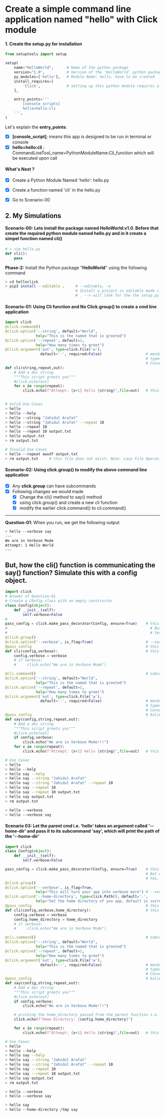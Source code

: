 # Create a simple command line application named "hello" with Click module

#### 1. Create the setup.py for installation
```python
from setuptools import setup

setup(
    name="HelloWorld",      # Name of the python package
    version="1.0",          # Version of the 'HelloWorld' python package
    py_modules=['hello'],   # Module Name: hello, have to be created
    install_requires=[
        'Click',            # Setting up this python module requires a Package named 'Click'
    ],

    entry_points='''
        [console_scripts]
        hello=hello:cli
    ''',
)
```

Let's explain the **entry_points**:
- [x] **[console_script]**; means this app is designed to be run in terminal or console
- [x] **hello=hello:cli** ; CommandLineTool_name=PythonModuleName:Cli_function which will be executed upon call

#### What's Next ?
- [x] Create a Python Module Named 'hello': hello.py
- [x] Create a function named 'cli' in the hello.py
- [x] Go to Scenario-00


## 2. My Simulations 
#### Scenario-00: Lets install the package named HelloWorld:v1.0. Before that create the required python module named hello.py and in it create a simpel function named cli()
```python
# > vim hello.py
def cli():
    pass
```

**Phase-2:** Install the Python package "**HelloWorld**" using the following command
```bash
> cd helloclick
> pip3 install --editable .     # --editable, -e 
                                # Install a project in editable mode (i.e. setuptools “develop mode”) from a local project path or a VCS url.
                                # . --> will look for the the setup.py file for installation in the current directory
```

#### Scenario-01: Using Cli function and No Click.group() to create a cmd line application
```python
import click
@click.command()
@click.option('--string', default="World",
              help="This is the named that is greeted")
@click.option('--repeat', default=1,
              help="How many times to greet")
@click.argument('out', type=click.File('w'),
                default='-', required=False)                    # mendatory argument, comes after all the options
                                                                # type=int/str or click type. click type is more powerful
                                                                # Convert this mendatory argument optional using defualt and required parameter
def cli(string,repeat,out):
    # Add a doc string
    """This script greets you"""
    #click.echo(out)
    for x in range(repeat):
        click.echo(f"Attempt: {x+1} Hello {string}",file=out)   # this file is LAZY by default.
                    
```

```bash
# Valid Use Cases
> hello
> hello --help
> hello --string "Jahidul Arafat"
> hello --string "Jahidul Arafat" --repeat 10
> hello --repeat 10
> hello --repeat 10 output.txt
> hello output.txt
> rm output.txt

# Invalid Use Cases
> hello --repeat awsdf output.txt 
> rm output.txt     # this file does not exist. Note. Lazy File Operation
```

#### Scenario-02: Using click.group() to modify the above command line application
- [x] Any **click.group** can have subcommands 
- [x] Following changes we would made
  - [x] Change the cli() method to say() method
  - [x] using click.group() and create a new cli function
  - [x] modify the earlier click.command() to cli.command()
---
**Question-01**: When you run, we get the following output
```bash
> hello --verbose say
---
We are in Verbose Mode
Attempt: 1 Hello World
---
```
But, how the cli() function is communicating the say() function?
Simulate this with a config object.
---

```python
import click
# Answer of Question-01
# Create a COnfig class with an empty constructor
class Config(object):
    def __init__(self):
        self.verbose=False
#
pass_config = click.make_pass_decorator(Config, ensure=True)    # this will pass this 'Config' to each of the click call backs i.e. from cli() to say()
#                                                                 # But what create this 'config' object and can you ensure that the 'config' object is really been created?
#                                                                 # Yes, at the moment nothing created, we can set 'ensure=True' to make sure the 'config' object is created
@click.group()
@click.option('--verbose', is_flag=True)                        # --verbose mode must not take any arguments. Thats why is_flag is set to TRUE. Default it is FALSE.
@pass_config                                                    # this will create a 'config' empty instance of class Config. You dont need to manually create it.
def cli(config,verbose):                                        # this function ever runs when a subcommand i.e. [ > hello say ] runs
    config.verbose = verbose
    # if verbose:
    #     click.echo("We are in Verbose Mode")

@cli.command()                                                  # subcommand of cli, instead of click as done earlier
@click.option('--string', default="World",
              help="This is the named that is greeted")
@click.option('--repeat', default=1,
              help="How many times to greet")
@click.argument('out', type=click.File('w'),
                default='-', required=False)                    # mendatory argument, comes after all the options
                                                                # type=int/str or click type. click type is more powerful
                                                                # Convert this mendatory argument optional using defualt and required parameter
@pass_config                                                    # Ealier created 'config' instance will be passed here
def say(config,string,repeat,out):
    # Add a doc string
    """This script greets you"""
    #click.echo(out)
    if config.verbose:
        click.echo("We are in Verbose Mode!!!")
    for x in range(repeat):
        click.echo(f"Attempt: {x+1} Hello {string}",file=out)   # this file is LAZY by default.
```

```bash
# Use Cases
> hello
> hello --help
> hello say --help
> hello say --string "Jahidul Arafat"
> hello say --string "Jahidul Arafat" --repeat 10
> hello say --repeat 10
> hello say --repeat 10 output.txt
> hello say output.txt
> rm output.txt

> hello --verbose
> hello --verbose say

```



#### Scenario 03: Let the parent cmd i.e. 'hello' takes an argument called '--home-dir' and pass it to its subcommand 'say', which will print the path of the '--home-dir'
```python
import click
class Config(object):
    def __init__(self):
        self.verbose=False

pass_config = click.make_pass_decorator(Config, ensure=True)    # this will pass this 'Config' to each of the click call backs i.e. from cli() to say()
                                                                # But what create this 'config' object and can you ensure that the 'config' object is really been created?
                                                                # Yes, at the moment nothing created, we can set 'ensure=True' to make sure the 'config' object is created
@click.group()
@click.option('--verbose', is_flag=True,
              help="This will turn your app into verbose more") # --verbose mode must not take any arguments. Thats why is_flag is set to TRUE. Default it is FALSE.
@click.option('--home-directory', type=click.Path(), default='.',
              help="Set the home directory of you app, default is current directory")
@pass_config                                                    # this will create a 'config' empty instance of class Config. You dont need to manually create it.
def cli(config,verbose,home_directory):                         # this function ever runs when a subcommand i.e. [ > hello say ] runs
    config.verbose = verbose
    config.home_directory = home_directory
    # if verbose:
    #     click.echo("We are in Verbose Mode")

@cli.command()                                                  # subcommand of cli, instead of click as done earlier
@click.option('--string', default="World",
              help="This is the named that is greeted")
@click.option('--repeat', default=1,
              help="How many times to greet")
@click.argument('out', type=click.File('w'),
                default='-', required=False)                    # mendatory argument, comes after all the options
                                                                # type=int/str or click type. click type is more powerful
                                                                # Convert this mendatory argument optional using defualt and required parameter
@pass_config                                                    # Ealier created 'config' instance will be passed here
def say(config,string,repeat,out):
    # Add a doc string
    """This script greets you"""
    #click.echo(out)
    if config.verbose:
        click.echo("We are in Verbose Mode!!!")

    # printing the home_directory passed from the parent function i.e. cli() to say()
    click.echo(f"Home Directory: {config.home_directory}")

    for x in range(repeat):
        click.echo(f"Attempt: {x+1} Hello {string}",file=out)   # this file is LAZY by default.
```

```bash
# Use Cases
> hello
> hello --help
> hello say --help
> hello say --string "Jahidul Arafat"
> hello say --string "Jahidul Arafat" --repeat 10
> hello say --repeat 10
> hello say --repeat 10 output.txt
> hello say output.txt
> rm output.txt

> hello --verbose
> hello --verbose say

> hello say
> hello --home-directory /tmp say 

```
